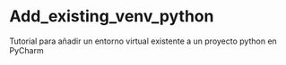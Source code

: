 # Add_existing_venv_python
Tutorial para añadir un entorno virtual existente a un proyecto python en PyCharm
